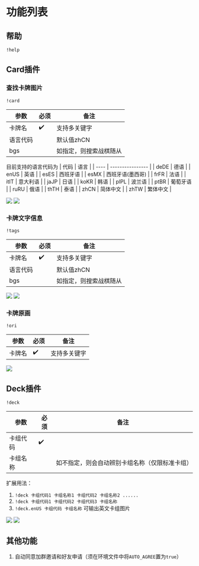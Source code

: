 # 功能列表

## 帮助

```
!help
```

## Card插件

### 查找卡牌图片

```
!card
```

| 参数     | 必须               | 备注                   |
| -------- | ------------------ | ---------------------- |
| 卡牌名   | :heavy_check_mark: | 支持多关键字           |
| 语言代码 |                    | 默认值zhCN             |
| bgs      |                    | 如指定，则搜索战棋随从 |

目前支持的语言代码为
| 代码 | 语言             |
| ---- | ---------------- |
| deDE | 德语             |
| enUS | 英语             |
| esES | 西班牙语         |
| esMX | 西班牙语(墨西哥) |
| frFR | 法语             |
| itIT | 意大利语         |
| jaJP | 日语             |
| koKR | 韩语             |
| plPL | 波兰语           |
| ptBR | 葡萄牙语         |
| ruRU | 俄语             |
| thTH | 泰语             |
| zhCN | 简体中文         |
| zhTW | 繁体中文         |

![](resources/HB01.png)
![](resources/HB04.png)

### 卡牌文字信息

```
!tags
```

| 参数     | 必须               | 备注                   |
| -------- | ------------------ | ---------------------- |
| 卡牌名   | :heavy_check_mark: | 支持多关键字           |
| 语言代码 |                    | 默认值zhCN             |
| bgs      |                    | 如指定，则搜索战棋随从 |

![](resources/HB02.png)
![](resources/HB05.png)

### 卡牌原画

```
!ori
```

| 参数   | 必须               | 备注         |
| ------ | ------------------ | ------------ |
| 卡牌名 | :heavy_check_mark: | 支持多关键字 |

![](resources/HB04.png)

## Deck插件

```
!deck
```

| 参数     | 必须               | 备注                                           |
| -------- | ------------------ | ---------------------------------------------- |
| 卡组代码 | :heavy_check_mark: |                                                |
| 卡组名称 |                    | 如不指定，则会自动辨别卡组名称（仅限标准卡组） |

扩展用法：
1. ```!deck 卡组代码1 卡组名称1 卡组代码2 卡组名称2 ......```
2. ```!deck 卡组代码1 卡组代码2 卡组代码3 卡组名称```
3. ```!deck.enUS 卡组代码 卡组名称``` 可输出英文卡组图片

![](resources/HB06.png)
![](resources/HB07.png)

## 其他功能

1. 自动同意加群邀请和好友申请（须在环境文件中将```AUTO_AGREE```置为```true```）